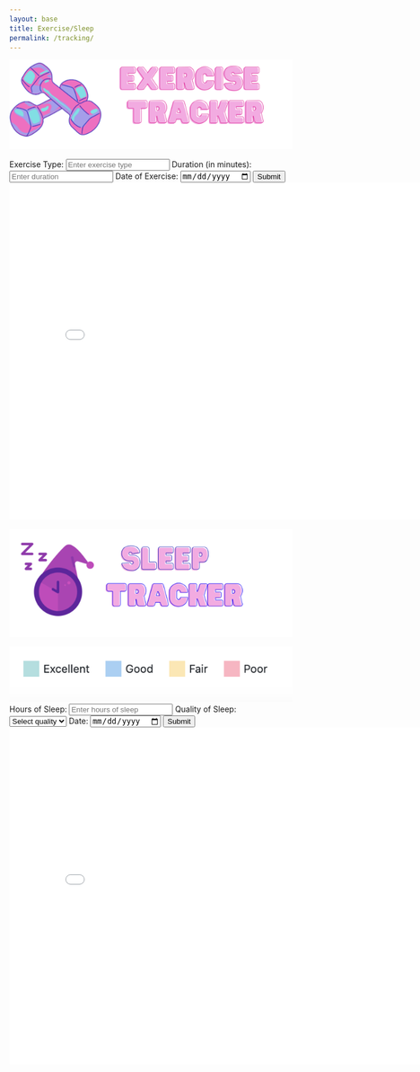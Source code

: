 ```yaml
---
layout: base
title: Exercise/Sleep
permalink: /tracking/
--- 
```


![Alt text](images/exercise.png)
<html>
<body>
<div class="purple-form">
        <div id="binaryDurationBadge" class="binary-badge"></div>
        <form id="exerciseForm">
            <label for="exerciseType">Exercise Type:</label>
            <input type="text" id="exerciseType" name="exerciseType" placeholder="Enter exercise type" required>
            <label for="duration">Duration (in minutes):</label>
            <input type="number" id="duration" name="duration" placeholder="Enter duration" required>
            <label for="exerciseDate">Date of Exercise:</label>
            <input type="date" id="exerciseDate" name="exerciseDate" required>
            <input type="submit" value="Submit">
        </form>
    </div>
    <script>
        const userIDFromLocalStorage = localStorage.getItem('loggedInUserId');
        console.log(userIDFromLocalStorage);
        const userNameFromLocalStorage = localStorage.getItem('loggedInUserName');
        document.getElementById('exerciseForm').addEventListener('submit', function (event) {
            event.preventDefault();
            const exerciseType = document.getElementById('exerciseType').value;
            const duration = document.getElementById('duration').value;
            const exerciseDate = document.getElementById('exerciseDate').value;
            fetch(`http://127.0.0.1:8086/api/users/${userIDFromLocalStorage}`)
                .then(response => {
                    if (!response.ok) {
                        throw new Error('Network response was not ok');
                    }
                    return response.json();
                })
                .then(data => {
                    const originalExerciseData = Array.isArray(data.exercise) ? data.exercise : [];
                    const originalSleepData = Array.isArray(data.sleep) ? data.sleep : [];
                    const exercise = {
                        "exerciseType": exerciseType,
                        "duration": duration,
                        "exerciseDate": exerciseDate
                    }
                    const updatedExerciseData = [...originalExerciseData, exercise];
                    const data2 = {
                        "id": userIDFromLocalStorage,
                        "name": userNameFromLocalStorage,
                        "uid": "life",
                        "dob": "10/12/13",
                        "age": "16",
                        "exercise": updatedExerciseData,
                        "sleep": originalSleepData
                    };
                    var jsonData = JSON.stringify(data2);
                    fetch(`http://127.0.0.1:8086/api/users/${userIDFromLocalStorage}`, {
                        method: 'PUT',
                        headers: {
                            'Content-Type': 'application/json'
                        },
                        body: jsonData
                    })
                        .then(response => response.json())
                        .then(data => {
                            console.log('Server response:', data);
                        })
                        .catch(error => {
                            console.error('Error:', error);
                        });
                })
                .catch(error => {
                    console.error('Error:', error);
                });
        });
    </script>
    <iframe src="{{site.baseurl}}/exercisegraph" width="800" height="600" frameborder="0"></iframe>
</body>
</html>


![Alt text](images/sleep.png)

<meta charset="UTF-8">
<title>Sleep Tracker</title>

<img src="legend.png" alt="Legend Image">

<div id="selectedAscii"></div>
<div class="purple-form">
    <form id="sleepForm">
        <label for="sleepHours">Hours of Sleep:</label>
        <input type="number" id="sleepHours" name="sleepHours" placeholder="Enter hours of sleep" required>
        <label for="quality">Quality of Sleep:</label>
        <select id="quality" name="quality" required>
            <option value="" disabled selected>Select quality</option>
            <option value="excellent">Excellent</option>
            <option value="good">Good</option>
            <option value="fair">Fair</option>
            <option value="poor">Poor</option>
        </select>
        <label for="sleepDate">Date:</label>
        <input type="date" id="sleepDate" name="sleepDate" required>
        <input type="submit" value="Submit">
    </form>
</div>

<script>
    // const userIDFromLocalStorage = localStorage.getItem('loggedInUserId');
    // const userNameFromLocalStorage = localStorage.getItem('loggedInUserName');
    console.log(userIDFromLocalStorage);
    document.getElementById('sleepForm').addEventListener('submit', function (event) {
        event.preventDefault();
        const sleepHours = document.getElementById('sleepHours').value;
        const quality = document.getElementById('quality').value;
        const sleepDate = document.getElementById('sleepDate').value;
        fetch(`http://127.0.0.1:8086/api/users/${userIDFromLocalStorage}`)
                .then(response => {
                    if (!response.ok) {
                        throw new Error('Network response was not ok');
                    }
                    return response.json();
                })
                .then(data => {
                    const originalSleepData = Array.isArray(data.sleep) ? data.sleep : [];
                    console.log(originalSleepData)
                    const originalExerciseData = Array.isArray(data.exercise) ? data.exercise : [];
                    const sleep = {
                        "sleepHours": sleepHours,
                        "quality": quality, 
                        "sleepDate": sleepDate
                    }
                    const updatedSleepData = [...originalSleepData, sleep];
                    console.log(updatedSleepData);
                    const data2 = {
                        "id": userIDFromLocalStorage,
                        "name": userNameFromLocalStorage, 
                        "uid": "life",
                        "dob": "10/12/13",
                        "age": "16",
                        "exercise": originalExerciseData,
                        "sleep": updatedSleepData
                    };
                    var jsonData = JSON.stringify(data2);
                    fetch(`http://127.0.0.1:8086/api/users/${userIDFromLocalStorage}`, {
                        method: 'PUT',
                        headers: {
                            'Content-Type': 'application/json'
                        },
                        body: jsonData
                    })
                        .then(response => response.json())
                        .then(data => {
                            console.log('Server response:', data);
                        })
                        .catch(error => {
                            console.error('Error:', error);
                        });
                })
                .catch(error => {
                    console.error('Error:', error);
                });
        });
     </script>
 <iframe src="{{site.baseurl}}/sleepgraph" width="800" height="600" frameborder="0"></iframe>
    
<html>







